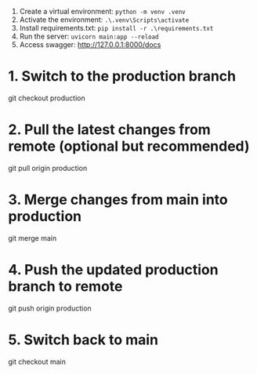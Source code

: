 1. Create a virtual environment: `python -m venv .venv`
2. Activate the environment: `.\.venv\Scripts\activate`
3. Install requirements.txt: `pip install -r .\requirements.txt`
4. Run the server: `uvicorn main:app --reload`
5. Access swagger: http://127.0.0.1:8000/docs

# 1. Switch to the production branch
git checkout production

# 2. Pull the latest changes from remote (optional but recommended)
git pull origin production

# 3. Merge changes from main into production
git merge main

# 4. Push the updated production branch to remote
git push origin production

# 5. Switch back to main
git checkout main